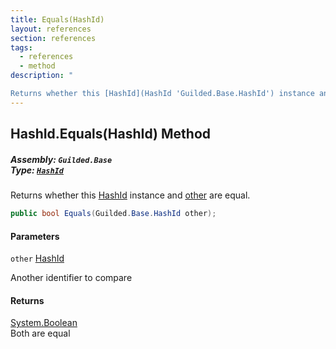 ```yaml
---
title: Equals(HashId)
layout: references
section: references
tags:
  - references
  - method
description: "

Returns whether this [HashId](HashId 'Guilded.Base.HashId') instance and [other](HashId.Equals(HashId)#Guilded.Base.HashId.Equals(Guilded.Base.HashId).other 'Guilded.Base.HashId.Equals(Guilded.Base.HashId).other') are equal."
---
```


## HashId.Equals(HashId) Method
##### **Assembly:** `Guilded.Base`<br/>**Type:** [`HashId`](HashId 'Guilded.Base.HashId')

Returns whether this [HashId](HashId 'Guilded.Base.HashId') instance and [other](HashId.Equals(HashId)#Guilded.Base.HashId.Equals(Guilded.Base.HashId).other 'Guilded.Base.HashId.Equals(Guilded.Base.HashId).other') are equal.

```csharp
public bool Equals(Guilded.Base.HashId other);
```
#### Parameters

<a name='Guilded.Base.HashId.Equals(Guilded.Base.HashId).other'></a>

`other` [HashId](HashId 'Guilded.Base.HashId')

Another identifier to compare

#### Returns
[System.Boolean](https://docs.microsoft.com/en-us/dotnet/api/System.Boolean 'System.Boolean')  
Both are equal